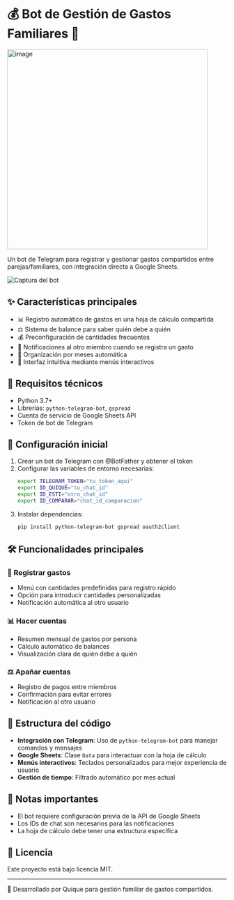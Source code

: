 # 💰 Bot de Gestión de Gastos Familiares 🤖
<img width="460" alt="image" src="https://github.com/user-attachments/assets/9c254459-5660-41e3-84f9-735fad6cba93" />

Un bot de Telegram para registrar y gestionar gastos compartidos entre parejas/familiares, con integración directa a Google Sheets.

![Captura del bot](https://via.placeholder.com/400x200?text=Interfaz+del+Bot+de+Gastos)

## ✨ Características principales

- 📊 Registro automático de gastos en una hoja de cálculo compartida
- ⚖️ Sistema de balance para saber quién debe a quién
- 💰 Preconfiguración de cantidades frecuentes
- 🔔 Notificaciones al otro miembro cuando se registra un gasto
- 📅 Organización por meses automática
- 📱 Interfaz intuitiva mediante menús interactivos

## 🔧 Requisitos técnicos

- Python 3.7+
- Librerías: `python-telegram-bot`, `gspread`
- Cuenta de servicio de Google Sheets API
- Token de bot de Telegram

## 🚀 Configuración inicial

1. Crear un bot de Telegram con @BotFather y obtener el token
2. Configurar las variables de entorno necesarias:
   ```bash
   export TELEGRAM_TOKEN="tu_token_aqui"
   export ID_QUIQUE="tu_chat_id"
   export ID_ESTI="otro_chat_id"
   export ID_COMPARAR="chat_id_comparacion"
   ```
3. Instalar dependencias:
   ```bash
   pip install python-telegram-bot gspread oauth2client
   ```

## 🛠 Funcionalidades principales

### 📝 Registrar gastos
- Menú con cantidades predefinidas para registro rápido
- Opción para introducir cantidades personalizadas
- Notificación automática al otro usuario

### 📊 Hacer cuentas
- Resumen mensual de gastos por persona
- Cálculo automático de balances
- Visualización clara de quién debe a quién

### ⚖ Apañar cuentas
- Registro de pagos entre miembros
- Confirmación para evitar errores
- Notificación al otro usuario

## 📂 Estructura del código

- **Integración con Telegram**: Uso de `python-telegram-bot` para manejar comandos y mensajes
- **Google Sheets**: Clase `Data` para interactuar con la hoja de cálculo
- **Menús interactivos**: Teclados personalizados para mejor experiencia de usuario
- **Gestión de tiempo**: Filtrado automático por mes actual

## 📌 Notas importantes

- El bot requiere configuración previa de la API de Google Sheets
- Los IDs de chat son necesarios para las notificaciones
- La hoja de cálculo debe tener una estructura específica

## 📜 Licencia

Este proyecto está bajo licencia MIT.

---

🤖 Desarrollado por Quique para gestión familiar de gastos compartidos.
